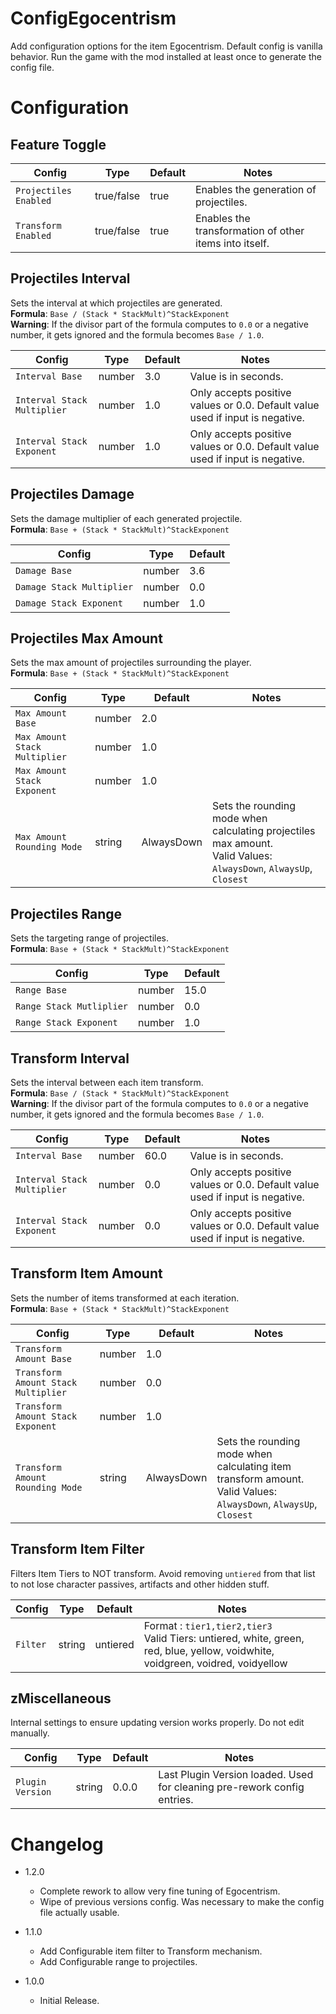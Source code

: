 # ConfigEgocentrism
 
Add configuration options for the item Egocentrism. Default config is vanilla behavior. Run the game with the mod installed at least once to generate the config file.

# Configuration

## Feature Toggle
|Config|Type|Default|Notes|
|------|----|-------|-----|
|`Projectiles Enabled`|true/false|true|Enables the generation of projectiles.|
|`Transform Enabled`|true/false|true|Enables the transformation of other items into itself.|

## Projectiles Interval
Sets the interval at which projectiles are generated. <br>**Formula**: `Base / (Stack * StackMult)^StackExponent`<br>**Warning**: If the divisor part of the formula computes to `0.0` or a negative number, it gets ignored and the formula becomes `Base / 1.0`.

|Config|Type|Default|Notes|
|------|----|-------|-----|
|`Interval Base`|number|3.0|Value is in seconds.|
|`Interval Stack Multiplier`|number|1.0|Only accepts positive values or 0.0. Default value used if input is negative.|
|`Interval Stack Exponent`|number|1.0|Only accepts positive values or 0.0. Default value used if input is negative.|

## Projectiles Damage
Sets the damage multiplier of each generated projectile. <br>**Formula**: `Base + (Stack * StackMult)^StackExponent`

|Config|Type|Default|
|------|----|-------|
|`Damage Base`|number|3.6|
|`Damage Stack Multiplier`|number|0.0|
|`Damage Stack Exponent`|number|1.0|

## Projectiles Max Amount
Sets the max amount of projectiles surrounding the player. <br>**Formula**: `Base + (Stack * StackMult)^StackExponent`

|Config|Type|Default|Notes|
|------|----|-------|-----|
|`Max Amount Base`|number|2.0||
|`Max Amount Stack Multiplier`|number|1.0||
|`Max Amount Stack Exponent`|number|1.0||
|`Max Amount Rounding Mode`|string|AlwaysDown|Sets the rounding mode when calculating projectiles max amount.<br>Valid Values: `AlwaysDown`, `AlwaysUp`, `Closest`|

## Projectiles Range
Sets the targeting range of projectiles. <br>**Formula**: `Base + (Stack * StackMult)^StackExponent`

|Config|Type|Default|
|------|----|-------|
|`Range Base`|number|15.0|
|`Range Stack Mutliplier`|number|0.0|
|`Range Stack Exponent`|number|1.0|

## Transform Interval
Sets the interval between each item transform. <br>**Formula**: `Base / (Stack * StackMult)^StackExponent`<br>**Warning**: If the divisor part of the formula computes to `0.0` or a negative number, it gets ignored and the formula becomes `Base / 1.0`.

|Config|Type|Default|Notes|
|------|----|-------|-----|
|`Interval Base`|number|60.0|Value is in seconds.|
|`Interval Stack Multiplier`|number|0.0|Only accepts positive values or 0.0. Default value used if input is negative.|
|`Interval Stack Exponent`|number|0.0|Only accepts positive values or 0.0. Default value used if input is negative.|

## Transform Item Amount
Sets the number of items transformed at each iteration. <br>**Formula**: `Base + (Stack * StackMult)^StackExponent`

|Config|Type|Default|Notes|
|------|----|-------|-----|
|`Transform Amount Base`|number|1.0||
|`Transform Amount Stack Multiplier`|number|0.0||
|`Transform Amount Stack Exponent`|number|1.0||
|`Transform Amount Rounding Mode`|string|AlwaysDown|Sets the rounding mode when calculating item transform amount.<br>Valid Values: `AlwaysDown`, `AlwaysUp`, `Closest`|

## Transform Item Filter
Filters Item Tiers to NOT transform. Avoid removing `untiered` from that list to not lose character passives, artifacts and other hidden stuff.

|Config|Type|Default|Notes|
|------|----|-------|-----|
|`Filter`|string|untiered|Format : `tier1,tier2,tier3`<br>Valid Tiers: untiered, white, green, red, blue, yellow, voidwhite, voidgreen, voidred, voidyellow|

## zMiscellaneous
Internal settings to ensure updating version works properly. Do not edit manually.

|Config|Type|Default|Notes|
|------|----|-------|-----|
|`Plugin Version`|string|0.0.0|Last Plugin Version loaded. Used for cleaning pre-rework config entries.|

# Changelog 

- 1.2.0
    - Complete rework to allow very fine tuning of Egocentrism.
    - Wipe of previous versions config. Was necessary to make the config file actually usable.

- 1.1.0
	- Add Configurable item filter to Transform mechanism.
	- Add Configurable range to projectiles.
	
- 1.0.0 
	- Initial Release.